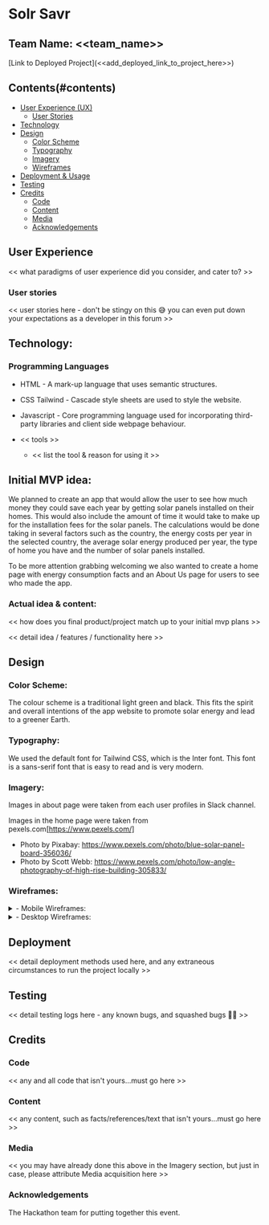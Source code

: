 # Solr Savr

## Team Name: <<team_name>>

[Link to Deployed Project](<<add_deployed_link_to_project_here>>)

## Contents(#contents)

* [User Experience (UX)](#user-experience)
  * [User Stories](#user-stories)
* [Technology](#technology)
* [Design](#design)
  * [Color Scheme](#color-scheme)
  * [Typography](#typography)
  * [Imagery](#imagery)
  * [Wireframes](#wireframes)
* [Deployment & Usage](#deployment)
* [Testing](#testing)
* [Credits](#credits)
  * [Code](#code)
  * [Content](#content)
  * [Media](#media)
  * [Acknowledgements](#acknowledgements)

## User Experience
<< what paradigms of user experience did you consider, and cater to? >>

### User stories
<< user stories here - don't be stingy on this 😅 you can even put down your expectations as a developer in this forum >>

## Technology:


### Programming Languages
* HTML - A mark-up language that uses semantic structures.
* CSS Tailwind - Cascade style sheets are used to style the website.
* Javascript - Core programming language used for incorporating third-party libraries and client side webpage behaviour.

* << tools >>
  * << list the tool & reason for using it >>

## Initial MVP idea:

We planned to create an app that would allow the user to see how much money they could save each year by getting solar panels installed on their homes. This would also include the amount of time it would take to make up for the installation fees for the solar panels.
The calculations would be done taking in several factors such as the country, the energy costs per year in the selected country, the average solar energy produced per year, the type of home you have and the number of solar panels installed.

To be more attention grabbing welcoming we also wanted to create a home page with energy consumption facts and an About Us page for users to see who made the app.

### Actual idea & content:

<< how does you final product/project match up to your initial mvp plans >>

<< detail idea / features / functionality here >>

## Design

### Color Scheme:
The colour scheme is a traditional light green and black. This fits the spirit and overall intentions of the app website to promote solar energy and lead to a greener Earth.

### Typography:
We used the default font for Tailwind CSS, which is the Inter font. This font is a sans-serif font that is easy to read and is very modern.

### Imagery:
Images in about page were taken from each user profiles in Slack channel.

Images in the home page were taken from pexels.com[https://www.pexels.com/]
  - Photo by Pixabay: https://www.pexels.com/photo/blue-solar-panel-board-356036/
  - Photo by Scott Webb: https://www.pexels.com/photo/low-angle-photography-of-high-rise-building-305833/

### Wireframes:

<details>
<summary>- Mobile Wireframes:</summary>

<< put all your mobile wireframes here... >>

<< consider adding some notes to detail the planned components or functionality >>

</details>

<details>
<summary>- Desktop Wireframes:</summary>

[Desktop Wireframe](build/assets/media/wireframes/wireframe-solr-savr.png)

</details>

## Deployment
<< detail deployment methods used here, and any extraneous circumstances to run the project locally >>

## Testing
<< detail testing logs here - any known bugs, and squashed bugs 🐛🐛 >>

## Credits

### Code
<< any and all code that isn't yours...must go here >>

### Content
<< any content, such as facts/references/text that isn't yours...must go here >>

### Media
<< you may have already done this above in the Imagery section, but just in case, please attribute Media acquisition here >>

### Acknowledgements
The Hackathon team for putting together this event.